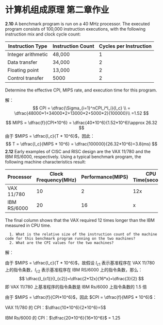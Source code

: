 # 计算机组成原理 第二章作业

**2.10** A benchmark program is run on a 40 MHz processor. The executed program consists of 100,000 instruction executions, with the following instruction mix and clock cycle count:

   | **Instruction Type** | **Instruction Count** | **Cycles per Instruction** |
   | -------------------- | --------------------- | -------------------------- |
   | Integer arithmetic   | 48,000                | 1                          |
   | Data transfer        | 34,000                | 2                          |
   | Floating point       | 13,000                | 2                          |
   | Control transfer     | 5000                  | 2                          |

Determine the effective CPI, MIPS rate, and execution time for this program.

解：
$$
CPI = \dfrac{\Sigma_{i=1}^nCPI_i*I_i}{I_c} \\
= \dfrac{48000*1+34000*2+13000*2+5000*2}{100000}\\
=1.52
$$

$$
MIPS = \dfrac{f}{CPI*10^6}
= \dfrac{40*10^6}{1.52*10^6}\approx 26.32
$$
由于 $MIPS = \dfrac{I_c}{T * 10^6}$，因此：
$$
T = \dfrac{I_c}{MIPS * 10^6} = \dfrac{100000}{26.32*10^6}=3.8(ms)
$$
**2.12** Early examples of CISC and RISC design are the VAX 11/780 and the IBM RS/6000, respectively. Using a typical benchmark program, the following machine characteristics result:

| **Processor** | **Clock Frequency**(MHz) | **Performance**(MIPS) | **CPU Time**(seconds) |
| ------------- | ------------------------ | --------------------- | --------------------- |
| VAX 11/780    | 10                       | 2                     | 12x                   |
| IBM RS/6000   | 20                       | 16                    | x                     |

   The final column shows that the VAX required 12 times longer than the IBM measured in CPU time.

      1. What is the relative size of the instruction count of the machine code for this benchmark program running on the two machines?
      2. What are the CPI values for the two machines?

解：

由于 $MIPS = \dfrac{I_c}{T * 10^6}$，故假设 $I_{c1}$ 表示基准程序在 VAX 11/780 上的指令条数，$I_{c2}$ 表示基准程序在 IBM RS/6000 上的指令条数，那么：
$$
\dfrac{I_{c1}}{I_{c2}}=\dfrac{2*12x}{16*x}=\dfrac{3}{2}
$$
即 VAX 11/780 上基准程序的指令条数是 IBM Rs/6000 上指令条数的 1.5 倍

由于 $MIPS = \dfrac{f}{CPI*10^6}$，因此 $CPI = \dfrac{f}{MIPS * 10^6}$：

VAX 11/780 的 CPI：$\dfrac{10*10^6}{2*10^6}=5$

IBM Rs/6000 的 CPI：$\dfrac{20*10^6}{16*10^6}$ = 1.25